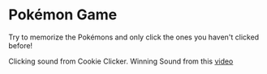 # Pokémon Game

Try to memorize the Pokémons and only click the ones you haven't clicked before!

Clicking sound from Cookie Clicker. Winning Sound from this [video](https://www.youtube.com/watch?v=nYwAHURPQ-s)
